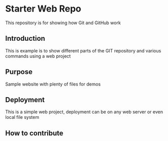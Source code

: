 # Starter Web Repo

This repository is for showing how Git and GitHub work

## Introduction
This is example is to show different parts of the GIT repository and various commands using a web project
## Purpose

Sample website with plenty of files for demos

## Deployment
This is a simple web project, deployment can be on any web server or even local file system
## How to contribute
